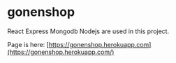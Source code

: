 # gonenshop
React Express Mongodb Nodejs are used in this project.

Page is here: [https://gonenshop.herokuapp.com](https://gonenshop.herokuapp.com/)
